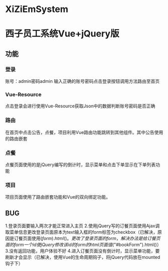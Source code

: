 # XiZiEmSystem
# 西子员工系统Vue+jQuery版
## 功能
### 登录
账号：admin密码admin
输入正确的账号密码点击登录按钮调用方法路由至首页
### Vue-Resource
点击登录会进行使用Vue-Resource获取Json中的数据判断账号密码是否正确
### 路由
在首页中点击公告，点餐，项目利用Vue路由功能跳转到其他组件。其中公告使用的路由嵌套
### 点餐
点餐页面使用的是jQuery编写的倒计时，显示菜单和点击下单显示在下单列表功能
### 项目
项目页面使用了路由嵌套功能和Vue的双向绑定功能。
## BUG
1.登录页面要输入两次才能正常进入主页
2.使用jQuery写的订餐页面使用Ajax调取菜单信息更改登录页面原本为text输入框的form标签为checkbox（已解决，原因是订餐页面使用$(form).html()。更改了登录页面的form，解决办法是给订餐页面的form一个id使jQuery修改该id的form的html页面值$("#bookForm").html()）
3.没有返回功能，用户体验不好
4.进入订餐页面没有倒计时，显示菜单功能，要刷新才会显示（已解决，使用Vue的生命周期钩子，将jQuery代码放在mounted钩子下）
